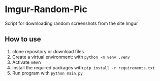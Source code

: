# Imgur-Random-Pic
Script for downloading random screenshots from the site Imgur

## How to use

1. clone repository or download files
2. Create a virtual environment: with ```python -m venv .venv```
3. Activate vevn
4. Install the required packages with ```pip install -r requirements.txt```
5. Run program with ```python main.py```
